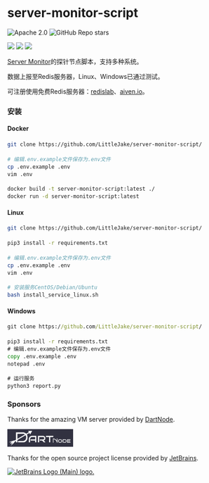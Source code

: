 server-monitor-script
=======

<img alt="Apache 2.0" src="https://img.shields.io/github/license/LittleJake/server-monitor-script?style=for-the-badge"> <img alt="GitHub Repo stars" src="https://img.shields.io/github/stars/LittleJake/server-monitor-script?style=for-the-badge">

<img src="https://img.shields.io/badge/Windows-0078D6?style=for-the-badge&logo=windows&logoColor=white"> <img src="https://img.shields.io/badge/Linux-FCC624?style=for-the-badge&logo=linux&logoColor=black"> <img src="https://img.shields.io/badge/python3-3670A0?style=for-the-badge&logo=python&logoColor=ffdd54">

[Server Monitor](https://github.com/LittleJake/server-monitor/)的探针节点脚本，支持多种系统。

数据上报至Redis服务器，Linux、Windows已通过测试。

可注册使用免费Redis服务器：[redislab](https://redis.com/)、[aiven.io](https://console.aiven.io/)。

### 安装


#### Docker

```bash
git clone https://github.com/LittleJake/server-monitor-script/

# 编辑.env.example文件保存为.env文件
cp .env.example .env
vim .env

docker build -t server-monitor-script:latest ./
docker run -d server-monitor-script:latest

```

#### Linux

```bash
git clone https://github.com/LittleJake/server-monitor-script/

pip3 install -r requirements.txt

# 编辑.env.example文件保存为.env文件
cp .env.example .env
vim .env

# 安装服务CentOS/Debian/Ubuntu
bash install_service_linux.sh

```

#### Windows

```cmd
git clone https://github.com/LittleJake/server-monitor-script/

pip3 install -r requirements.txt
# 编辑.env.example文件保存为.env文件
copy .env.example .env
notepad .env

# 运行服务
python3 report.py

```


### Sponsors

Thanks for the amazing VM server provided by [DartNode](https://dartnode.com?via=1).

 <a href="https://dartnode.com?via=1"><img src="https://raw.githubusercontent.com/LittleJake/LittleJake/master/images/dartnode.png" width="150"></a>

Thanks for the open source project license provided by [JetBrains](https://www.jetbrains.com/).

 <a href="https://www.jetbrains.com/"><img src="https://resources.jetbrains.com/storage/products/company/brand/logos/jb_beam.png" width="150" alt="JetBrains Logo (Main) logo."></a>

